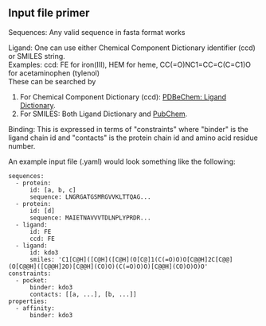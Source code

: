 ## Input file primer

Sequences: Any valid sequence in fasta format works

Ligand: One can use either Chemical Component Dictionary identifier (ccd) or SMILES string.<br/>
Examples: ccd: FE for iron(III), HEM for heme, CC(=O)NC1=CC=C(C=C1)O for acetaminophen (tylenol)<br/>
These can be searched by
  1. For Chemical Component Dictionary (ccd): [PDBeChem: Ligand Dictionary](https://www.ebi.ac.uk/pdbe-srv/pdbechem/).
  2. For SMILES: Both Ligand Dictionary and [PubChem](https://pubchem.ncbi.nlm.nih.gov/).

Binding: This is expressed in terms of "constraints" where "binder" is the ligand chain id and "contacts" is the protein chain id and amino acid residue number.

An example input file (.yaml) would look something like the following:
```
sequences:
  - protein:
      id: [a, b, c]
      sequence: LNGRGATGSMRGVVKLTTQAG...
  - protein:
      id: [d]
      sequence: MAIETNAVVVTDLNPLYPRDR...
  - ligand:
      id: FE
      ccd: FE
  - ligand:
      id: kdo3
      smiles: 'C1[C@H]([C@H]([C@H](O[C@]1(C(=O)O)O[C@@H]2C[C@@](O[C@@H]([C@@H]2O)[C@@H](CO)O)(C(=O)O)O)[C@@H](CO)O)O)O'
constraints:
  - pocket:
      binder: kdo3
      contacts: [[a, ...], [b, ...]]
properties:
  - affinity:
      binder: kdo3
```
